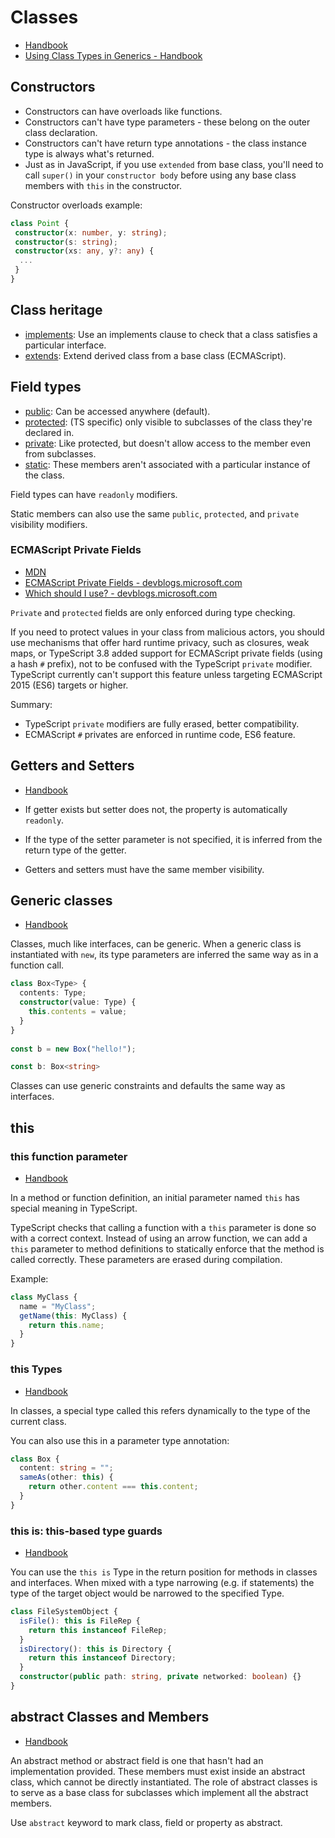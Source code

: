 # Classes

- [Handbook](https://www.typescriptlang.org/docs/handbook/2/classes.html)
- [Using Class Types in Generics - Handbook](https://www.typescriptlang.org/docs/handbook/2/generics.html#using-class-types-in-generics)

## Constructors

- Constructors can have overloads like functions.
- Constructors can't have type parameters - these belong on the outer class declaration.
- Constructors can't have return type annotations - the class instance type is always what's returned.
- Just as in JavaScript, if you use `extended` from base class, you'll need to call `super()` in your `constructor body`
  before using any base class members with `this` in the constructor.

Constructor overloads example:

```typescript
class Point {
 constructor(x: number, y: string);
 constructor(s: string);
 constructor(xs: any, y?: any) {
  ...
 }
}
```

## Class heritage

- [implements](https://www.typescriptlang.org/docs/handbook/2/classes.html#implements-clauses): Use an implements clause
  to check that a class satisfies a particular interface.
- [extends](https://www.typescriptlang.org/docs/handbook/2/classes.html#extends-clauses): Extend derived class from a
  base class (ECMAScript).

## Field types

- [public](https://www.typescriptlang.org/docs/handbook/2/classes.html#public): Can be accessed anywhere (default).
- [protected](https://www.typescriptlang.org/docs/handbook/2/classes.html#protected): (TS specific) only visible to
  subclasses of the class they're declared in.
- [private](https://www.typescriptlang.org/docs/handbook/2/classes.html#private): Like protected, but doesn't allow
  access to the member even from subclasses.
- [static](https://www.typescriptlang.org/docs/handbook/2/classes.html#static-members): These members aren't associated
  with a particular instance of the class.

Field types can have `readonly` modifiers.

Static members can also use the same `public`, `protected`, and `private` visibility modifiers.

### ECMAScript Private Fields

- [MDN](https://developer.mozilla.org/en-US/docs/Web/JavaScript/Reference/Classes/Private_class_fields)
- [ECMAScript Private Fields - devblogs.microsoft.com](https://devblogs.microsoft.com/typescript/announcing-typescript-3-8-beta/#ecmascript-private-fields)
- [Which should I use? - devblogs.microsoft.com](https://devblogs.microsoft.com/typescript/announcing-typescript-3-8-beta/#which-should-i-use)

`Private` and `protected` fields are only enforced during type checking.

If you need to protect values in your class from malicious actors, you should use mechanisms that offer hard runtime
privacy, such as closures, weak maps, or TypeScript 3.8 added support for ECMAScript private fields (using a hash `#`
prefix), not to be confused with the TypeScript `private` modifier. TypeScript currently can't support this feature
unless targeting ECMAScript 2015 (ES6) targets or higher.

Summary:

- TypeScript `private` modifiers are fully erased, better compatibility.
- ECMAScript `#` privates are enforced in runtime code, ES6 feature.

## Getters and Setters

- [Handbook](https://www.typescriptlang.org/docs/handbook/2/classes.html#getters--setters)

- If getter exists but setter does not, the property is automatically `readonly`.
- If the type of the setter parameter is not specified, it is inferred from the return type of the getter.
- Getters and setters must have the same member visibility.

## Generic classes

- [Handbook](https://www.typescriptlang.org/docs/handbook/2/classes.html#generic-classes)

Classes, much like interfaces, can be generic. When a generic class is instantiated with `new`, its type parameters are
inferred the same way as in a function call.

```typescript
class Box<Type> {
  contents: Type;
  constructor(value: Type) {
    this.contents = value;
  }
}
 
const b = new Box("hello!");

const b: Box<string>
```

Classes can use generic constraints and defaults the same way as interfaces.

## this

### this function parameter

- [Handbook](https://www.typescriptlang.org/docs/handbook/2/classes.html#this-parameters)

In a method or function definition, an initial parameter named `this` has special meaning in TypeScript.

TypeScript checks that calling a function with a `this` parameter is done so with a correct context. Instead of using an
arrow function, we can add a `this` parameter to method definitions to statically enforce that the method is called
correctly. These parameters are erased during compilation.

Example:

```typescript
class MyClass {
  name = "MyClass";
  getName(this: MyClass) {
    return this.name;
  }
}
```

### this Types

- [Handbook](https://www.typescriptlang.org/docs/handbook/2/classes.html#this-types)

In classes, a special type called this refers dynamically to the type of the current class.

You can also use this in a parameter type annotation:

```typescript
class Box {
  content: string = "";
  sameAs(other: this) {
    return other.content === this.content;
  }
}
```

### this is: this-based type guards

- [Handbook](https://www.typescriptlang.org/docs/handbook/2/classes.html#this-based-type-guards)

You can use the `this is` Type in the return position for methods in classes and interfaces. When mixed with a type
narrowing (e.g. if statements) the type of the target object would be narrowed to the specified Type.

```typescript
class FileSystemObject {
  isFile(): this is FileRep {
    return this instanceof FileRep;
  }
  isDirectory(): this is Directory {
    return this instanceof Directory;
  }
  constructor(public path: string, private networked: boolean) {}
}
```

## abstract Classes and Members

- [Handbook](https://www.typescriptlang.org/docs/handbook/2/classes.html#abstract-classes-and-members)

An abstract method or abstract field is one that hasn't had an implementation provided. These members must exist inside
an abstract class, which cannot be directly instantiated. The role of abstract classes is to serve as a base class for
subclasses which implement all the abstract members.

Use `abstract` keyword to mark class, field or property as abstract.

